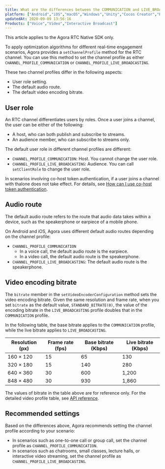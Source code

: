 ```yaml
---
title: What are the differences between the COMMUNICATION and LIVE_BROADCASTING profiles?
platform: ["Android","iOS","macOS","Windows","Unity","Cocos Creator","Electron","React Native","Flutter"]
updatedAt: 2020-09-09 13:56:16
Products: ["Voice","Video","Interactive Broadcast"]
---
```

<div class="alert note">This article applies to the Agora RTC Native SDK only.</div>

To apply optimization algorithms for different real-time engagement scenarios, Agora provides a `setChannelProfile` method for the RTC channel. You can use this method to set the channel profile as either `CHANNEL_PROFILE_COMMUNICATION` or `CHANNEL_PROFILE_LIVE_BROADCASTING`. 

These two channel profiles differ in the following aspects:

- User role setting.
- The default audio route.
- The default video encoding bitrate.

## User role

An RTC channel differentiates users by roles. Once a user joins a channel, the user can be either of the following:

- A host, who can both publish and subscribe to streams.
- An audience member, who can subscribe to streams only.

The default user role in different channel profiles are different:

- `CHANNEL_PROFILE_COMMUNICATION`: Host. You cannot change the user role.
- `CHANNEL_PROFILE_LIVE_BROADCASTING`: Audience. You can call `setClientRole` to change the user role.

<div class="alert note">In scenarios involving co-host token authentication, if a user joins a channel with thalone does not take effect. For details, see <a href="https://docs.agora.io/en/faq/token_cohost">How can I use co-host token authentication</a>.</div>

## Audio route

The default audio route refers to the route that audio data takes within a device, such as the speakerphone or earpiece of a mobile phone.

On Android and iOS, Agora uses different default audio routes depending on the channel profile:

- `CHANNEL_PROFILE_COMMUNICATION`
  - In a voice call, the default audio route is the earpiece.
  - In a video call, the default audio route is the speakerphone.
- `CHANNEL_PROFILE_LIVE_BROADCASTING`: The default audio route is the speakerphone.

## Video encoding bitrate

The `bitrate` member in the `setVideoEncoderConfiguration` method sets the video encoding bitrate. Given the same resolution and frame rate, when you set `bitrate` as the default value, `STANDARD_BITRATE(0)`, the value of the encoding bitrate in the `LIVE_BROADCASTING` profile doubles that in the `COMMUNICATION` profile.

In the following table, the base bitrate applies to the `COMMUNICATION` profile, while the live bitrate applies to `LIVE_BROADCASTING`.

| Resolution (px) | Frame rate (fps) | Base bitrate (Kbps) | Live bitrate (Kbps) |
| ---------------- | ---------------- | ---------------- | ---------------- |
| 160 × 120      | 15      | 65      | 130 |
| 320 × 180      | 15      | 140      | 280 |
| 640 × 360      | 30      | 600      | 1,200 |
| 848 × 480      | 30      | 930      | 1,860 |

The values of bitrate in the table above are for reference only. For the detailed video profile table, see [API reference](https://docs.agora.io/en/Interactive%20Broadcast/API%20Reference/java/classio_1_1agora_1_1rtc_1_1video_1_1_video_encoder_configuration.html#a4b090cd0e9f6d98bcf89cb1c4c2066e8).

## Recommended settings

Based on the differences above, Agora recommends setting the channel profile according to your scenario:
- In scenarios such as one-to-one call or group call, set the channel profile as `CHANNEL_PROFILE_COMMUNICATION`.
- In scenarios such as chatrooms, small classes, lecture halls, or interactive video streaming, set the channel profile as `CHANNEL_PROFILE_LIVE_BROADCASTING`.

